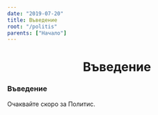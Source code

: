 ```yaml
---
date: "2019-07-20"
title: Въведение
root: "/politis"
parents: ["Начало"]
---
```

<h1 align="center">
  Въведение
</h1>

### Въведение

Очаквайте скоро за Политис.